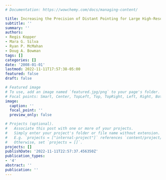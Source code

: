 ```yaml
---
# Documentation: https://wowchemy.com/docs/managing-content/

title: Increasing the Precision of Distant Pointing for Large High-Resolution Displays
subtitle: ''
summary: ''
authors:
- Regis Kopper
- Mara G. Silva
- Ryan P. McMahan
- Doug A. Bowman
tags: []
categories: []
date: '2008-01-01'
lastmod: 2022-11-11T17:57:38-05:00
featured: false
draft: false

# Featured image
# To use, add an image named `featured.jpg/png` to your page's folder.
# Focal points: Smart, Center, TopLeft, Top, TopRight, Left, Right, BottomLeft, Bottom, BottomRight.
image:
  caption: ''
  focal_point: ''
  preview_only: false

# Projects (optional).
#   Associate this post with one or more of your projects.
#   Simply enter your project's folder or file name without extension.
#   E.g. `projects = ["internal-project"]` references `content/project/deep-learning/index.md`.
#   Otherwise, set `projects = []`.
projects: []
publishDate: '2022-11-11T22:57:37.456350Z'
publication_types:
- '4'
abstract: ''
publication: ''
---
```

